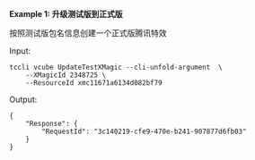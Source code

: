 **Example 1: 升级测试版到正式版**

按照测试版包名信息创建一个正式版腾讯特效

Input: 

```
tccli vcube UpdateTestXMagic --cli-unfold-argument  \
    --XMagicId 2348725 \
    --ResourceId xmc11671a6134d082bf79
```

Output: 
```
{
    "Response": {
        "RequestId": "3c140219-cfe9-470e-b241-907877d6fb03"
    }
}
```


